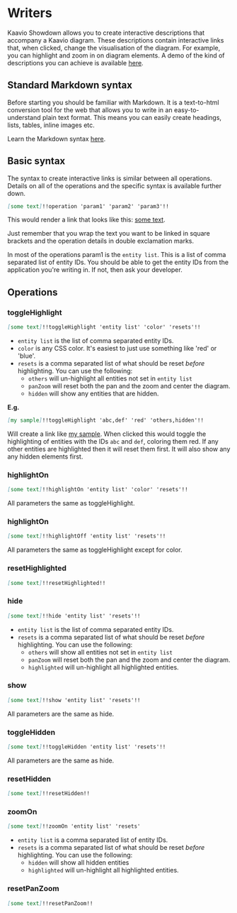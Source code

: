 # Writers
Kaavio Showdown allows you to create interactive descriptions that accompany a Kaavio diagram. These descriptions 
contain interactive links that, when clicked, change the visualisation of the diagram. For example, you can highlight and zoom in on
diagram elements. A demo of the kind of descriptions you can achieve is available 
[here](https://jacobwindsor.github.io/jcbwndsr/interactive-descriptions.html).

## Standard Markdown syntax
Before starting you should be familiar with Markdown. It is a text-to-html conversion tool for the web that allows you 
to write in an easy-to-understand plain text format. This means you can easily create headings, lists, tables, inline images etc.

Learn the Markdown syntax [here](https://daringfireball.net/projects/markdown/syntax).

## Basic syntax
The syntax to create interactive links is similar between all operations. Details on all of the operations and the 
specific syntax is available further down.

```markdown
[some text]!!operation 'param1' 'param2' 'param3'!!
```

This would render a link that looks like this: [some text]().

Just remember that you wrap the text you want to be linked in square brackets and the operation details in double 
exclamation marks.

In most of the operations param1 is the `entity list`. This is a list of comma separated list of entity IDs. You should
be able to get the entity IDs from the application you're writing in. If not, then ask your developer.

## Operations
### toggleHighlight
```markdown
[some text]!!toggleHighlight 'entity list' 'color' 'resets'!!
```
- `entity list` is the list of comma separated entity IDs.
- `color` is any CSS color. It's easiest to just use something like 'red' or 'blue'.
- `resets` is a comma separated list of what should be reset *before* highlighting. You can use the following:
  - `others` will un-highlight all entities not set in `entity list`
  - `panZoom` will reset both the pan and the zoom and center the diagram.
  - `hidden` will show any entities that are hidden.
  
**E.g.**
```markdown
[my sample]!!toggleHighlight 'abc,def' 'red' 'others,hidden'!!
```
Will create a link like [my sample](). When clicked this would toggle the highlighting of entities with the IDs `abc`
and `def`, coloring them red. If any other entities are highlighted then it will reset them first. It will also show any 
any hidden elements first.
  
### highlightOn
```markdown
[some text]!!highlightOn 'entity list' 'color' 'resets'!!
```
All parameters the same as toggleHighlight.

### highlightOn
```markdown
[some text]!!highlightOff 'entity list' 'resets'!!
```
All parameters the same as toggleHighlight except for color.

### resetHighlighted
```markdown
[some text]!!resetHighlighted!!
```

### hide
```markdown
[some text]!!hide 'entity list' 'resets'!!
```
- `entity list` is the list of comma separated entity IDs.
- `resets` is a comma separated list of what should be reset *before* highlighting. You can use the following:
  - `others` will show all entities not set in `entity list`
  - `panZoom` will reset both the pan and the zoom and center the diagram.
  - `highlighted` will un-highlight all highlighted entities.
  
### show
```markdown
[some text]!!show 'entity list' 'resets'!!
```
All parameters are the same as hide.

### toggleHidden
```markdown
[some text]!!toggleHidden 'entity list' 'resets'!!
```
All parameters are the same as hide.

### resetHidden
```markdown
[some text]!!resetHidden!!
```

### zoomOn
```markdown
[some text]!!zoomOn 'entity list' 'resets'
```

- `entity list` is a comma separated list of entity IDs.
- `resets` is a comma separated list of what should be reset *before* highlighting. You can use the following:
  - `hidden` will show all hidden entities
  - `highlighted` will un-highlight all highlighted entities.
  
### resetPanZoom
```markdown
[some text]!!resetPanZoom!!
```
